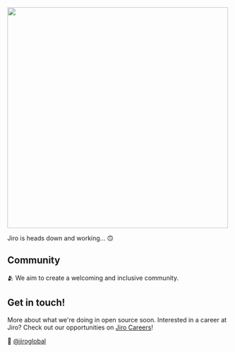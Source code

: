 <!--[Jiro Heart stemming from a cluster of magic misty clouds for open source]-->
<img src="https://githubcontent.s3.amazonaws.com/jiro_heart_and_cloud.svg" width="500">


Jiro is heads down and working... 🙃

## Community

🫂 We aim to create a welcoming and inclusive community.

## Get in touch!

More about what we're doing in open source soon.
Interested in a career at Jiro? Check out our opportunities on [Jiro Careers](https://careers.imjiro.com/)!

👋  [@jiroglobal](https://twitter.com/jiroglobal)
